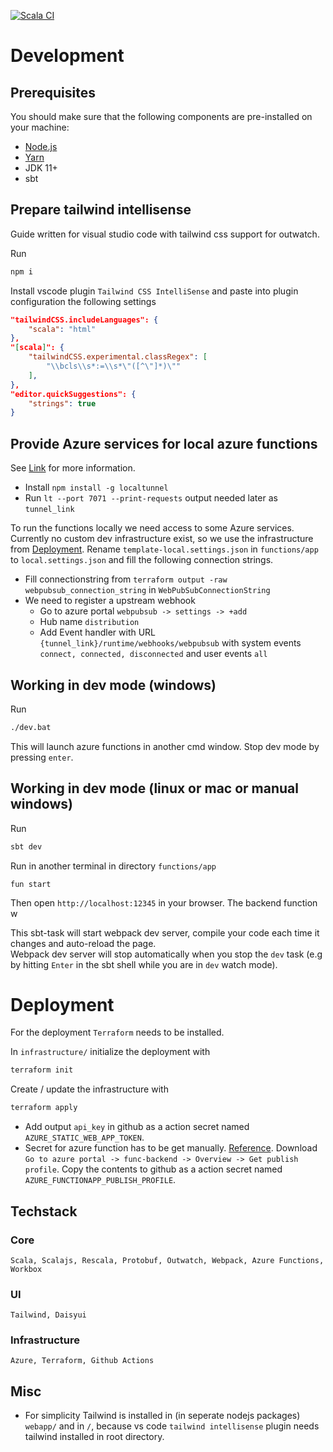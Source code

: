 [![Scala CI](https://github.com/phisn/local-rating/actions/workflows/main.yml/badge.svg?branch=main)](https://github.com/phisn/local-rating/actions/workflows/main.yml)
# Development
## Prerequisites
You should make sure that the following components are pre-installed on your machine:
 - [Node.js](https://nodejs.org/en/download/)
 - [Yarn](https://yarnpkg.com/en/docs/install)
 - JDK 11+
 - sbt

## Prepare tailwind intellisense
Guide written for visual studio code with tailwind css support for outwatch. 

Run
```sh
npm i
```

Install vscode plugin `Tailwind CSS IntelliSense` and paste into plugin configuration the following settings
```json
"tailwindCSS.includeLanguages": {
    "scala": "html"
},
"[scala]": {  
    "tailwindCSS.experimental.classRegex": [
        "\\bcls\\s*:=\\s*\"([^\"]*)\""
    ],
},
"editor.quickSuggestions": {
    "strings": true
}
```

## Provide Azure services for local azure functions
See [Link](https://github.com/Azure/azure-webpubsub/tree/main/samples/functions/js/simplechat) for more information.

- Install `npm install -g localtunnel`
- Run `lt --port 7071 --print-requests` output needed later as `tunnel_link`

To run the functions locally we need access to some Azure services. Currently no custom dev infrastructure exist, so we use the infrastructure from [Deployment](#Deployment). Rename `template-local.settings.json` in `functions/app` to `local.settings.json` and fill the following connection strings.

- Fill connectionstring from `terraform output -raw webpubsub_connection_string` in `WebPubSubConnectionString`
- We need to register a upstream webhook
  - Go to azure portal `webpubsub -> settings -> +add`
  - Hub name `distribution`
  - Add Event handler with URL `{tunnel_link}/runtime/webhooks/webpubsub` with system events `connect, connected, disconnected` and user events `all`

## Working in dev mode (windows)
Run
```sh
./dev.bat
```
This will launch azure functions in another cmd window. Stop dev mode by pressing `enter`.
## Working in dev mode (linux or mac or manual windows)
Run

```sh
sbt dev
```

Run in another terminal in directory `functions/app`
```
fun start
```

Then open `http://localhost:12345` in your browser. The backend function w 

This sbt-task will start webpack dev server, compile your code each time it changes and auto-reload the page.  
Webpack dev server will stop automatically when you stop the `dev` task
(e.g by hitting `Enter` in the sbt shell while you are in `dev` watch mode).

# Deployment
For the deployment `Terraform` needs to be installed. 

In `infrastructure/` initialize the deployment with
```sh
terraform init
```
Create / update the infrastructure with
```sh
terraform apply
```

- Add output `api_key` in github as a action secret named `AZURE_STATIC_WEB_APP_TOKEN`.
- Secret for azure function has to be get manually. [Reference](https://github.com/marketplace/actions/azure-functions-action). Download `Go to azure portal -> func-backend -> Overview -> Get publish profile`. Copy the contents to github as a action secret named `AZURE_FUNCTIONAPP_PUBLISH_PROFILE`.

## Techstack
### Core
`Scala, Scalajs, Rescala, Protobuf, Outwatch, Webpack, Azure Functions, Workbox`
### UI
`Tailwind, Daisyui`
### Infrastructure
`Azure, Terraform, Github Actions`

## Misc
- For simplicity Tailwind is installed in (in seperate nodejs packages) `webapp/` and in `/`, because vs code `tailwind intellisense` plugin needs tailwind installed in root directory.
